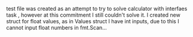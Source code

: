 test file was created as an attempt to try to solve calculator with interfaes task , however at this commitment I still couldn't solve it. I created new struct for float values, as in Values struct I have int inputs, due to this I cannot input float numbers in fmt.Scan... 
